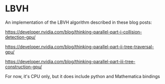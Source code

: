 # LBVH

An implementation of the LBVH algorithm described in these blog posts:

https://developer.nvidia.com/blog/thinking-parallel-part-i-collision-detection-gpu/

https://developer.nvidia.com/blog/thinking-parallel-part-ii-tree-traversal-gpu/

https://developer.nvidia.com/blog/thinking-parallel-part-iii-tree-construction-gpu/

For now, it's CPU only, but it does include python and Mathematica bindings
